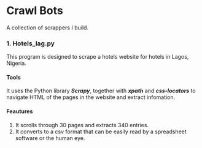 # Crawl Bots
A collection of scrappers I build.

### 1. Hotels_lag.py
This program is designed to scrape a hotels website for hotels in Lagos, Nigeria. 

#### **Tools**
It uses the Python library ***Scrapy***, together with ***xpath*** and ***css-locators*** to navigate HTML of the pages in the website and extract infomation.

#### **Feautures**
1. It scrolls through 30 pages and extracts 340 entries.
2. It converts to a csv format that can be easily read by a spreadsheet software or the human eye.
